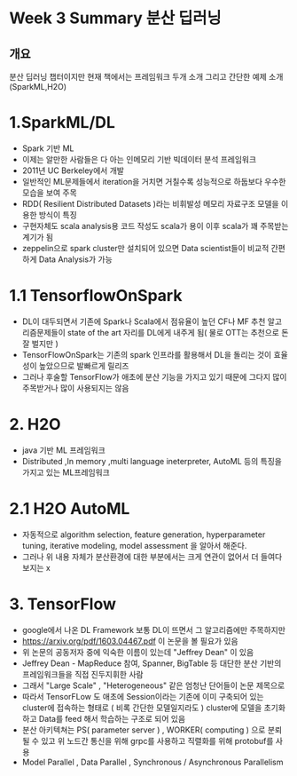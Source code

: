 # Week 3 Summary 분산 딥러닝

## 개요
분산 딥러닝 챕터이지만 현재 책에서는 프레임워크 두개 소개 그리고 간단한 예제 소개(SparkML,H2O)

# 1.SparkML/DL
* Spark 기반 ML 
* 이제는 알만한 사람들은 다 아는 인메모리 기반 빅데이터 분석 프레임워크
* 2011년 UC Berkeley에서 개발 
* 일반적인 ML문제들에서 iteration을 거치면 거칠수록 성능적으로 하둡보다 우수한 모습을 보여 주목
* RDD( Resilient Distributed Datasets )라는 비휘발성 메모리 자료구조 모델을 이용한 방식이 특징
* 구현자체도 scala analysis용 코드 작성도 scala가 용이 이후 scala가 꽤 주목받는 계기가 됨 
* zeppelin으로 spark cluster만 설치되어 있으면 Data scientist들이 비교적 간편하게 Data Analysis가 가능

# 1.1 TensorflowOnSpark
* DL이 대두되면서 기존에 Spark나 Scala에서 점유율이 높던 CF나 MF 추천 알고리즘문제들이 state of the art 자리를 DL에게 내주게 됨( 물로 OTT는 추천으로 돈 잘 벌지만 )
* TensorFlowOnSpark는 기존의 spark 인프라를 활용해서 DL을 돌리는 것이 효율성이 높았으므로 발빠르게 릴리즈
* 그러나 후술할 TensorFlow가 애초에 분산 기능을 가지고 있기 때문에 그다지 많이 주목받거나 많이 사용되지는 않음

# 2. H2O
* java 기반 ML 프레임워크
* Distributed ,In memory ,multi language ineterpreter, AutoML 등의 특징을 가지고 있는 ML프레임워크

# 2.1 H2O AutoML
* 자동적으로 algorithm selection, feature generation, hyperparameter tuning, iterative modeling, model assessment 을 알아서 해준다. 
* 그러나 위 내용 자체가 분산환경에 대한 부분에서는 크게 연관이 없어서 더 들여다 보지는 x

# 3. TensorFlow

* google에서 나온 DL Framework 보통 DL이 뜨면서 그 알고리즘에만 주목하지만 
* https://arxiv.org/pdf/1603.04467.pdf 이 논문을 볼 필요가 있음
* 위 논문의 공동저자 중에 익숙한 이름이 있는데 "Jeffrey Dean" 이 있음 
* Jeffrey Dean - MapReduce 참여, Spanner, BigTable 등 대단한 분산 기반의 프레임워크들을 직접 진두지휘한 사람
* 그래서 "Large Scale" , "Heterogeneous" 같은 엄청난 단어들이 논문 제목으로
* 따라서 TensorFLow 도 애초에 Session이라는 기존에 이미 구축되어 있는 cluster에 접속하는 형태로 ( 비록 간단한 모델일지라도 ) cluster에 모델을 초기화하고 Data를 feed 해서 학습하는 구조로 되어 있음
* 분산 아키텍쳐는 PS( parameter server ) , WORKER( computing ) 으로 분뢰될 수 있고 위 노드간 통신을 위해 grpc를 사용하고 직렬화를 위해 protobuf를 사용
* Model Parallel , Data Parallel , Synchronous / Asynchronous Parallelism
